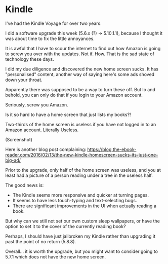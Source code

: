 # Kindle

I've had the Kindle Voyage for over two years.

I did a software upgrade this week (5.6.x (?) -> 5.10.1.1), because I thought it was about time to fix the little annoyances.

It is awful that I have to scour the internet to find out how Amazon is going to screw you over with the updates. Not if. How. That is the sad state of technology these days.

I did my due diligence and discovered the new home screen sucks. It has "personalised" content, another way of saying here's some ads shoved down your throat.

Apparently there was supposed to be a way to turn these off. But lo and behold, you can only do that if you login to your Amazon account.

Seriously, screw you Amazon.

Is it so hard to have a home screen that just lists my books?!

Two-thirds of the home screen is useless if you have not logged in to an Amazon account. Literally Useless.

(Screenshot)

Here is another blog post complaining: https://blog.the-ebook-reader.com/2016/02/13/the-new-kindle-homescreen-sucks-its-just-one-big-ad/

Prior to the upgrade, only half of the home screen was useless, and you at least had a picture of a person reading under a tree in the useless half.

The good news is:

* The Kindle seems more responsive and quicker at turning pages.
* It seems to have less touch-typing and text-selecting bugs.
* There are significant improvements in the UI when actually reading a book.

But why can we still not set our own custom sleep wallpapers, or have the option to set it to the cover of the currently reading book?

Perhaps, I should have just jailbroken my Kindle rather than upgrading it past the point of no return (5.8.8).

Overall... it is worth the upgrade, but you might want to consider going to 5.7.1 which does not have the new home screen.
